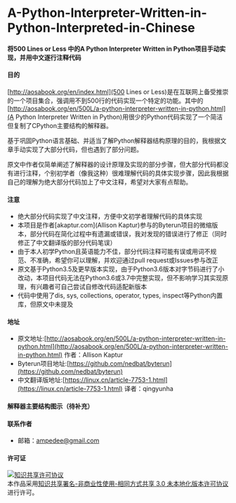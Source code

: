 # A-Python-Interpreter-Written-in-Python-Interpreted-in-Chinese
#### 将500 Lines or Less 中的A Python Interpreter Written in Python项目手动实现，并用中文逐行注释代码
#### 目的
[http://aosabook.org/en/index.html](500 Lines or Less)是在互联网上备受推崇的一个项目集合，强调用不到500行的代码实现一个特定的功能。其中的[http://aosabook.org/en/500L/a-python-interpreter-written-in-python.html](A Python Interpreter Written in Python)用很少的Python代码实现了一个简洁但复制了CPython主要结构的解释器。

基于巩固Python语言基础、并适当了解Python解释器结构原理的目的，我根据文章手动实现了大部分代码，但也遇到了部分问题。

原文中作者仅简单阐述了解释器的设计原理及实现的部分步骤，但大部分代码都没有进行注释，个别初学者（像我这种）很难理解代码的具体实现步骤，因此我根据自己的理解为绝大部分代码加上了中文注释，希望对大家有点帮助。

#### 注意
- 绝大部分代码实现了中文注释，方便中文初学者理解代码的具体实现
- 本项目是作者[akaptur.com](Allison Kaptur)参与的Byterun项目的微缩版本，部分代码在简化过程中有遗漏或错误，我对发现的错误进行了修正（同时修正了中文翻译版的部分代码笔误）
- 由于本人初学Python且英语能力不佳，部分代码注释可能有误或用词不规范、不准确，希望你可以理解，并欢迎通过pull request或Issues参与改正
- 原文基于Python3.5及更早版本实现，由于Python3.6版本对字节码进行了小改动，本项目代码无法在Python3.6或3.7中完整实现，但不影响学习其实现原理，有兴趣者可自己尝试自修改代码适配新版本
- 代码中使用了dis, sys, collections, operator, types, inspect等Python内置库，但原文中未提及
#### 地址
- 原文地址:[http://aosabook.org/en/500L/a-python-interpreter-written-in-python.html](http://aosabook.org/en/500L/a-python-interpreter-written-in-python.html) 作者：Allison Kaptur
- Byterun项目地址:[https://github.com/nedbat/byterun](https://github.com/nedbat/byterun)
- 中文翻译版地址:[https://linux.cn/article-7753-1.html](https://linux.cn/article-7753-1.html) 译者：qingyunha
#### 解释器主要结构图示（待补充）

#### 联系作者
- 邮箱：ampedee@gmail.com

#### 许可证
<a rel="license" href="http://creativecommons.org/licenses/by-nc-sa/3.0/"><img alt="知识共享许可协议" style="border-width:0" src="https://i.creativecommons.org/l/by-nc-sa/3.0/88x31.png" /></a><br />本作品采用<a rel="license" href="http://creativecommons.org/licenses/by-nc-sa/3.0/">知识共享署名-非商业性使用-相同方式共享 3.0 未本地化版本许可协议</a>进行许可。
